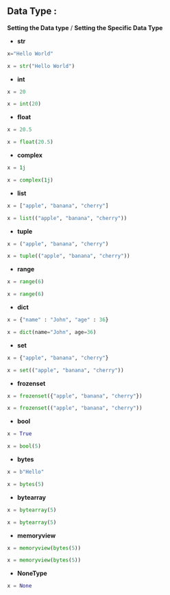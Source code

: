 ## Data Type :  
**Setting the Data type** / **Setting the Specific Data Type**
- **str**
```python
x="Hello World"
```
```python
x = str("Hello World")
```
- **int** 
```python
x = 20
```
```python
x = int(20)
```
- **float**
```python
x = 20.5
```
```python
x = float(20.5)
```
- **complex**
```python
x = 1j
```
```python
x = complex(1j)
```
- **list**
```python
x = ["apple", "banana", "cherry"]
```
```python
x = list(("apple", "banana", "cherry"))
```
- **tuple**
```python
x = ("apple", "banana", "cherry")
```
```python
x = tuple(("apple", "banana", "cherry"))
```
- **range**
```python
x = range(6)
```
```python
x = range(6)
```
- **dict**
```python
x = {"name" : "John", "age" : 36}
```
```python
x = dict(name="John", age=36)
```
- **set**
```python
x = {"apple", "banana", "cherry"}
```
```python
x = set(("apple", "banana", "cherry"))
```
- **frozenset**
```python
x = frozenset({"apple", "banana", "cherry"})
```
```python
x = frozenset(("apple", "banana", "cherry"))
```
- **bool**
```python
x = True
```
```python
x = bool(5)
```
- **bytes**
```python
x = b"Hello"
```
```python
x = bytes(5)
```
- **bytearray**
```python
x = bytearray(5)
```
```python
x = bytearray(5)
```
- **memoryview**
```python
x = memoryview(bytes(5))
```
```python
x = memoryview(bytes(5))
```
- **NoneType**
```python
x = None
```
